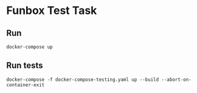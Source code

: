 # Funbox Test Task

## Run
```
docker-compose up
```

## Run tests
```
docker-compose -f docker-compose-testing.yaml up --build --abort-on-container-exit
```